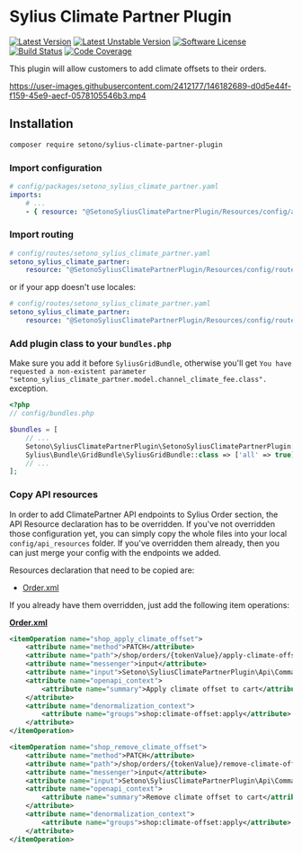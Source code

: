 # Sylius Climate Partner Plugin

[![Latest Version][ico-version]][link-packagist]
[![Latest Unstable Version][ico-unstable-version]][link-packagist]
[![Software License][ico-license]](LICENSE)
[![Build Status][ico-github-actions]][link-github-actions]
[![Code Coverage][ico-code-coverage]][link-code-coverage]

This plugin will allow customers to add climate offsets to their orders.

https://user-images.githubusercontent.com/2412177/146182689-d0d5e44f-f159-45e9-aecf-0578105546b3.mp4

## Installation

```bash
composer require setono/sylius-climate-partner-plugin
```

### Import configuration

```yaml
# config/packages/setono_sylius_climate_partner.yaml
imports:
    # ...
    - { resource: "@SetonoSyliusClimatePartnerPlugin/Resources/config/app/config.yaml" }
```

### Import routing

```yaml
# config/routes/setono_sylius_climate_partner.yaml
setono_sylius_climate_partner:
    resource: "@SetonoSyliusClimatePartnerPlugin/Resources/config/routes.yaml"
```

or if your app doesn't use locales:

```yaml
# config/routes/setono_sylius_climate_partner.yaml
setono_sylius_climate_partner:
    resource: "@SetonoSyliusClimatePartnerPlugin/Resources/config/routes_no_locale.yaml"
```

### Add plugin class to your `bundles.php`

Make sure you add it before `SyliusGridBundle`, otherwise you'll get
`You have requested a non-existent parameter "setono_sylius_climate_partner.model.channel_climate_fee.class".` exception.

```php
<?php
// config/bundles.php

$bundles = [
    // ...
    Setono\SyliusClimatePartnerPlugin\SetonoSyliusClimatePartnerPlugin::class => ['all' => true],
    Sylius\Bundle\GridBundle\SyliusGridBundle::class => ['all' => true],
    // ...
];
```

### Copy API resources

In order to add ClimatePartner API endpoints to Sylius Order section, the API Resource declaration has to be overridden.
If you've not overridden those configuration yet, you can simply copy the whole files into your local `config/api_resources` folder.
If you've overridden them already, then you can just merge your config with the endpoints we added.

Resources declaration that need to be copied are:
* [Order.xml](src/Resources/config/api_resources/Order.xml)

If you already have them overridden, just add the following item operations:

**[Order.xml](src/Resources/config/api_resources/Order.xml)**
```xml
<itemOperation name="shop_apply_climate_offset">
    <attribute name="method">PATCH</attribute>
    <attribute name="path">/shop/orders/{tokenValue}/apply-climate-offset</attribute>
    <attribute name="messenger">input</attribute>
    <attribute name="input">Setono\SyliusClimatePartnerPlugin\Api\Command\ApplyClimateOffset</attribute>
    <attribute name="openapi_context">
        <attribute name="summary">Apply climate offset to cart</attribute>
    </attribute>
    <attribute name="denormalization_context">
        <attribute name="groups">shop:climate-offset:apply</attribute>
    </attribute>
</itemOperation>

<itemOperation name="shop_remove_climate_offset">
    <attribute name="method">PATCH</attribute>
    <attribute name="path">/shop/orders/{tokenValue}/remove-climate-offset</attribute>
    <attribute name="messenger">input</attribute>
    <attribute name="input">Setono\SyliusClimatePartnerPlugin\Api\Command\RemoveClimateOffset</attribute>
    <attribute name="openapi_context">
        <attribute name="summary">Remove climate offset to cart</attribute>
    </attribute>
    <attribute name="denormalization_context">
        <attribute name="groups">shop:climate-offset:apply</attribute>
    </attribute>
</itemOperation>
```

[ico-version]: https://poser.pugx.org/setono/sylius-climate-partner-plugin/v/stable
[ico-unstable-version]: https://poser.pugx.org/setono/sylius-climate-partner-plugin/v/unstable
[ico-license]: https://poser.pugx.org/setono/sylius-climate-partner-plugin/license
[ico-github-actions]: https://github.com/Setono/SyliusClimatePartnerPlugin/workflows/build/badge.svg
[ico-code-coverage]: https://codecov.io/gh/Setono/SyliusClimatePartnerPlugin/branch/master/graph/badge.svg

[link-packagist]: https://packagist.org/packages/setono/sylius-climate-partner-plugin
[link-github-actions]: https://github.com/Setono/SyliusClimatePartnerPlugin/actions
[link-code-coverage]: https://codecov.io/gh/Setono/SyliusClimatePartnerPlugin
